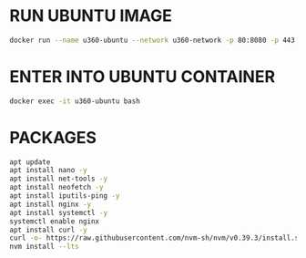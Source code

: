 # RUN UBUNTU IMAGE
```bash
docker run --name u360-ubuntu --network u360-network -p 80:8080 -p 443:8443 -p 22:22 -itd ubuntu:latest
```

# ENTER INTO UBUNTU CONTAINER
```bash
docker exec -it u360-ubuntu bash
```

# PACKAGES
```bash
apt update
apt install nano -y
apt install net-tools -y
apt install neofetch -y
apt install iputils-ping -y
apt install nginx -y
apt install systemctl -y
systemctl enable nginx
apt install curl -y
curl -o- https://raw.githubusercontent.com/nvm-sh/nvm/v0.39.3/install.sh | bash
nvm install --lts
```
